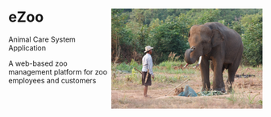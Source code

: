 # eZoo <img align="right" width="300" height="200" src="WebContent/resources/imgs/ezoo1.jpg">
Animal Care System Application

A web-based zoo management platform for zoo employees and customers
